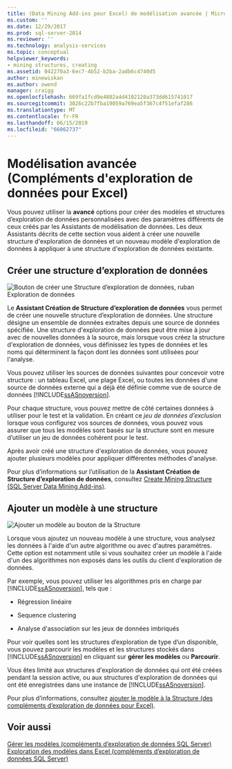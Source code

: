 ```yaml
---
title: (Data Mining Add-ins pour Excel) de modélisation avancée | Microsoft Docs
ms.custom: ''
ms.date: 12/29/2017
ms.prod: sql-server-2014
ms.reviewer: ''
ms.technology: analysis-services
ms.topic: conceptual
helpviewer_keywords:
- mining structures, creating
ms.assetid: 042270a3-6ec7-4b52-b2ba-2adb6c4740d5
author: minewiskan
ms.author: owend
manager: craigg
ms.openlocfilehash: 669fa1fcd9e4802a4d4102120a373dd615741017
ms.sourcegitcommit: 3026c22b7fba19059a769ea5f367c4f51efaf286
ms.translationtype: MT
ms.contentlocale: fr-FR
ms.lasthandoff: 06/15/2019
ms.locfileid: "66062737"
---
```

# <a name="advanced-modeling-data-mining-add-ins-for-excel"></a>Modélisation avancée (Compléments d'exploration de données pour Excel)
  Vous pouvez utiliser la **avancé** options pour créer des modèles et structures d’exploration de données personnalisées avec des paramètres différents de ceux créés par les Assistants de modélisation de données. Les deux Assistants décrits de cette section vous aident à créer une nouvelle structure d'exploration de données et un nouveau modèle d'exploration de données à appliquer à une structure d'exploration de données existante.  
  
## <a name="create-mining-structure"></a>Créer une structure d’exploration de données  
 ![Bouton de créer une Structure d’exploration de données, ruban Exploration de données](media/dmc-createstruct.gif "bouton Créer la Structure d’exploration de données, ruban Exploration de données")  
  
 Le **Assistant Création de Structure d’exploration de données** vous permet de créer une nouvelle structure d’exploration de données. Une structure désigne un ensemble de données extraites depuis une source de données spécifiée.  Une structure d'exploration de données peut être mise à jour avec de nouvelles données à la source, mais lorsque vous créez la structure d'exploration de données, vous définissez les types de données et les noms qui déterminent la façon dont les données sont utilisées pour l'analyse.  
  
 Vous pouvez utiliser les sources de données suivantes pour concevoir votre structure : un tableau Excel, une plage Excel, ou toutes les données d'une source de données externe qui a déjà été définie comme vue de source de données [!INCLUDE[ssASnoversion](../includes/ssasnoversion-md.md)].  
  
 Pour chaque structure, vous pouvez mettre de côté certaines données à utiliser pour le test et la validation. En créant ce *jeu de données d’exclusion* lorsque vous configurez vos sources de données, vous pouvez vous assurer que tous les modèles sont basés sur la structure sont en mesure d’utiliser un jeu de données cohérent pour le test.  
  
 Après avoir créé une structure d'exploration de données, vous pouvez ajouter plusieurs modèles pour appliquer différentes méthodes d'analyse.  
  
 Pour plus d’informations sur l’utilisation de la **Assistant Création de Structure d’exploration de données**, consultez [Create Mining Structure &#40;SQL Server Data Mining Add-ins&#41;](create-mining-structure-sql-server-data-mining-add-ins.md).  
  
## <a name="add-model-to-structure"></a>Ajouter un modèle à une structure  
 ![Ajouter un modèle au bouton de la Structure](media/dmc-addmodel.gif "ajouter le modèle à un bouton de la Structure")  
  
 Lorsque vous ajoutez un nouveau modèle à une structure, vous analysez les données à l'aide d'un autre algorithme ou avec d'autres paramètres. Cette option est notamment utile si vous souhaitez créer un modèle à l'aide d'un des algorithmes non exposés dans les outils du client d'exploration de données.  
  
 Par exemple, vous pouvez utiliser les algorithmes pris en charge par [!INCLUDE[ssASnoversion](../includes/ssasnoversion-md.md)], tels que :  
  
-   Régression linéaire  
  
-   Sequence clustering  
  
-   Analyse d'association sur les jeux de données imbriqués  
  
 Pour voir quelles sont les structures d’exploration de type d’un disponible, vous pouvez parcourir les modèles et les structures stockés dans [!INCLUDE[ssASnoversion](../includes/ssasnoversion-md.md)] en cliquant sur **gérer les modèles** ou **Parcourir**.  
  
 Vous êtes limité aux structures d'exploration de données qui ont été créées pendant la session active, ou aux structures d'exploration de données qui ont été enregistrées dans une instance de [!INCLUDE[ssASnoversion](../includes/ssasnoversion-md.md)].  
  
 Pour plus d’informations, consultez [ajouter le modèle à la Structure &#40;des compléments d’exploration de données pour Excel&#41;](add-model-to-structure-data-mining-add-ins-for-excel.md).  
  
## <a name="see-also"></a>Voir aussi  
 [Gérer les modèles &#40;compléments d’exploration de données SQL Server&#41;](manage-models-sql-server-data-mining-add-ins.md)   
 [Exploration des modèles dans Excel &#40;compléments d’exploration de données SQL Server&#41;](browsing-models-in-excel-sql-server-data-mining-add-ins.md)  
  
  
